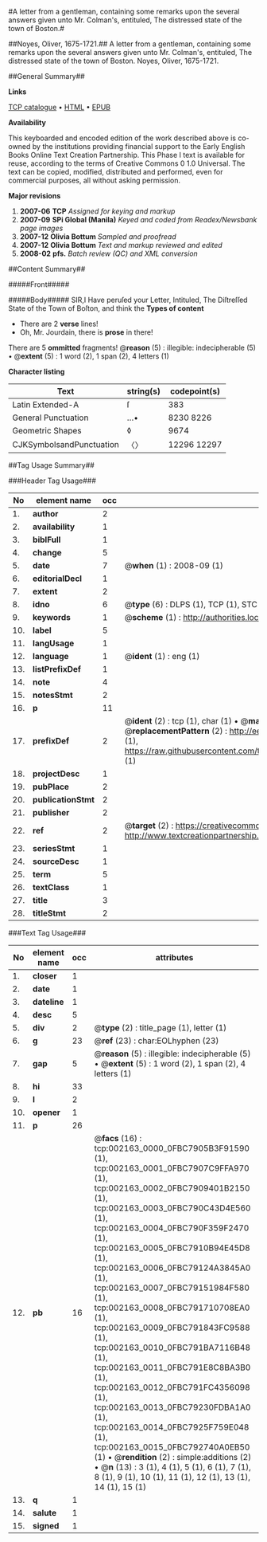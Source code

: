#A letter from a gentleman, containing some remarks upon the several answers given unto Mr. Colman's, entituled, The distressed state of the town of Boston.#

##Noyes, Oliver, 1675-1721.##
A letter from a gentleman, containing some remarks upon the several answers given unto Mr. Colman's, entituled, The distressed state of the town of Boston.
Noyes, Oliver, 1675-1721.

##General Summary##

**Links**

[TCP catalogue](http://www.ota.ox.ac.uk/tcp/)  • 
[HTML](http://tei.it.ox.ac.uk/tcp/Texts-HTML/free/N01/N01828.html)  • 
[EPUB](http://tei.it.ox.ac.uk/tcp/Texts-EPUB/free/N01/N01828.epub)

**Availability**

This keyboarded and encoded edition of the
	       work described above is co-owned by the institutions
	       providing financial support to the Early English Books
	       Online Text Creation Partnership. This Phase I text is
	       available for reuse, according to the terms of Creative
	       Commons 0 1.0 Universal. The text can be copied,
	       modified, distributed and performed, even for
	       commercial purposes, all without asking permission.

**Major revisions**

1. __2007-06__ __TCP__ *Assigned for keying and markup*
1. __2007-09__ __SPi Global (Manila)__ *Keyed and coded from Readex/Newsbank page images*
1. __2007-12__ __Olivia Bottum__ *Sampled and proofread*
1. __2007-12__ __Olivia Bottum__ *Text and markup reviewed and edited*
1. __2008-02__ __pfs.__ *Batch review (QC) and XML conversion*

##Content Summary##

#####Front#####

#####Body#####
SIR,I Have peruſed your Letter, Intituled, The Diſtreſſed State of the Town of Boſton, and think the
**Types of content**

  * There are 2 **verse** lines!
  * Oh, Mr. Jourdain, there is **prose** in there!

There are 5 **ommitted** fragments! 
 @__reason__ (5) : illegible: indecipherable (5)  •  @__extent__ (5) : 1 word (2), 1 span (2), 4 letters (1)

**Character listing**


|Text|string(s)|codepoint(s)|
|---|---|---|
|Latin Extended-A|ſ|383|
|General Punctuation|…•|8230 8226|
|Geometric Shapes|◊|9674|
|CJKSymbolsandPunctuation|〈〉|12296 12297|

##Tag Usage Summary##

###Header Tag Usage###

|No|element name|occ|attributes|
|---|---|---|---|
|1.|__author__|2||
|2.|__availability__|1||
|3.|__biblFull__|1||
|4.|__change__|5||
|5.|__date__|7| @__when__ (1) : 2008-09 (1)|
|6.|__editorialDecl__|1||
|7.|__extent__|2||
|8.|__idno__|6| @__type__ (6) : DLPS (1), TCP (1), STC (1), NOTIS (1), IMAGE-SET (1), EVANS-CITATION (1)|
|9.|__keywords__|1| @__scheme__ (1) : http://authorities.loc.gov/ (1)|
|10.|__label__|5||
|11.|__langUsage__|1||
|12.|__language__|1| @__ident__ (1) : eng (1)|
|13.|__listPrefixDef__|1||
|14.|__note__|4||
|15.|__notesStmt__|2||
|16.|__p__|11||
|17.|__prefixDef__|2| @__ident__ (2) : tcp (1), char (1)  •  @__matchPattern__ (2) : ([0-9\-]+):([0-9IVX]+) (1), (.+) (1)  •  @__replacementPattern__ (2) : http://eebo.chadwyck.com/downloadtiff?vid=$1&page=$2 (1), https://raw.githubusercontent.com/textcreationpartnership/Texts/master/tcpchars.xml#$1 (1)|
|18.|__projectDesc__|1||
|19.|__pubPlace__|2||
|20.|__publicationStmt__|2||
|21.|__publisher__|2||
|22.|__ref__|2| @__target__ (2) : https://creativecommons.org/publicdomain/zero/1.0/ (1), http://www.textcreationpartnership.org/docs/. (1)|
|23.|__seriesStmt__|1||
|24.|__sourceDesc__|1||
|25.|__term__|5||
|26.|__textClass__|1||
|27.|__title__|3||
|28.|__titleStmt__|2||


###Text Tag Usage###

|No|element name|occ|attributes|
|---|---|---|---|
|1.|__closer__|1||
|2.|__date__|1||
|3.|__dateline__|1||
|4.|__desc__|5||
|5.|__div__|2| @__type__ (2) : title_page (1), letter (1)|
|6.|__g__|23| @__ref__ (23) : char:EOLhyphen (23)|
|7.|__gap__|5| @__reason__ (5) : illegible: indecipherable (5)  •  @__extent__ (5) : 1 word (2), 1 span (2), 4 letters (1)|
|8.|__hi__|33||
|9.|__l__|2||
|10.|__opener__|1||
|11.|__p__|26||
|12.|__pb__|16| @__facs__ (16) : tcp:002163_0000_0FBC7905B3F91590 (1), tcp:002163_0001_0FBC7907C9FFA970 (1), tcp:002163_0002_0FBC7909401B2150 (1), tcp:002163_0003_0FBC790C43D4E560 (1), tcp:002163_0004_0FBC790F359F2470 (1), tcp:002163_0005_0FBC7910B94E45D8 (1), tcp:002163_0006_0FBC79124A3845A0 (1), tcp:002163_0007_0FBC79151984F580 (1), tcp:002163_0008_0FBC791710708EA0 (1), tcp:002163_0009_0FBC791843FC9588 (1), tcp:002163_0010_0FBC791BA7116B48 (1), tcp:002163_0011_0FBC791E8C8BA3B0 (1), tcp:002163_0012_0FBC791FC4356098 (1), tcp:002163_0013_0FBC79230FDBA1A0 (1), tcp:002163_0014_0FBC7925F759E048 (1), tcp:002163_0015_0FBC792740A0EB50 (1)  •  @__rendition__ (2) : simple:additions (2)  •  @__n__ (13) : 3 (1), 4 (1), 5 (1), 6 (1), 7 (1), 8 (1), 9 (1), 10 (1), 11 (1), 12 (1), 13 (1), 14 (1), 15 (1)|
|13.|__q__|1||
|14.|__salute__|1||
|15.|__signed__|1||
